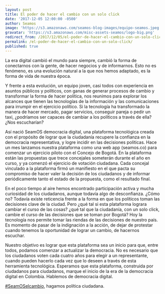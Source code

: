 ```yaml
---
layout: post
title: El poder de hacer el cambio con un solo click
date: '2017-12-05 12:00:00 -0500'
author: Seamos
image: 'https://s3.amazonaws.com/seamos-blog-images/equipo-seamos.jpeg'
gravatar: 'https://s3.amazonaws.com/misc-assets-seamos/logo-big.png'
redirect_from: /2017/12/05/el-poder-de-hacer-el-cambio-con-un-solo-click/
permalink: /el-poder-de-hacer-el-cambio-con-un-solo-click/
published: true
---
```

La era digital cambió el mundo para siempre, cambió la forma de conectarnos con la gente, de hacer negocios y de informarnos. Esto no es fenómeno, es una evolución natural a la que nos hemos adaptado, es la forma de vida de nuestra época.

Y frente a esta evolución, un equipo joven, casi todos con experiencia en asuntos públicos y políticos, con ganas de generar procesos de cambio y transformar la forma de hacer política, nos reunimos para explorar los alcances que tienen las tecnologías de la información y las comunicaciones para irrumpir en el ejercicio político. Si la tecnología ha transformado la manera de hacer mercado, pagar servicios, conseguir pareja o pedir un taxi, ¿podríamos ser capaces de cambiar a los políticos a través de ella? ¿Nos escucharían?

Así nació SeamOS democracia digital, una plataforma tecnológica creada con el propósito de lograr que la ciudadanía recupere la confianza en la democracia representativa, y logre incidir en las decisiones políticas. Hace un mes lanzamos nuestra plataforma como una web app (seamos.co) para comenzar un ejercicio piloto con el Concejo de Bogotá. En la plataforma están las propuestas que trece concejales someterán durante el año en curso, y ya comenzó el ejercicio de votación ciudadana. Cada concejal vinculado a la plataforma firmó un manifiesto en el que pacta su compromiso de hacer valer la decisión de los ciudadanos y de informar periódicamente tanto el estado de la propuesta, como el resultado final.

En el poco tiempo al aire hemos encontrado participación activa y mucha curiosidad de los ciudadanos, aunque todavía algo de desconfianza. ¿Cómo no? Todavía existe reticencia frente a la forma en que los políticos toman las decisiones clave de la ciudad. Pero ¿qué tal si esta plataforma lograra cambiar el curso de las cosas? ¿qué tal que la ciudadanía, con un solo click, cambie el curso de las decisiones que se toman por Bogotá? Hoy la tecnología nos permite tomar las riendas de las decisiones de nuestro país.   Es momento de pasar de la indignación a la acción, de dejar de protestar cuando tenemos la oportunidad de lograr un cambio, de hacernos escuchar.

Nuestro objetivo es lograr que esta plataforma sea un inicio para que, entre todos, podamos comenzar a actualizar la democracia. No es necesario que los ciudadanos voten cada cuatro años para elegir a un representante, cuando pueden hacerlo cada vez que lo deseen a través de esta herramienta tecnológica. Esperamos que esta plataforma, construida por ciudadanos para ciudadanos, marque el inicio de la era de la democracia digital en Colombia. Hablemos de democracia digital.

[#SeamOSelcambio](https://twitter.com/hashtag/SeamOSelcambio?src=hash), hagamos política ciudadana.

